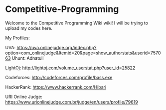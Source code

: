 # Competitive-Programming



Welcome to the Competitive Programming Wiki wiki! I will be trying to upload my codes here.

My Profiles:

UVA: https://uva.onlinejudge.org/index.php?option=com_onlinejudge&Itemid=20&page=show_authorstats&userid=757063 Uhunt: Adnatull

LightOj: http://lightoj.com/volume_userstat.php?user_id=25822

Codeforces: http://codeforces.com/profile/bass.exe

HackerRank: https://www.hackerrank.com/Hibari

URI Online Judge: https://www.urionlinejudge.com.br/judge/en/users/profile/79619
